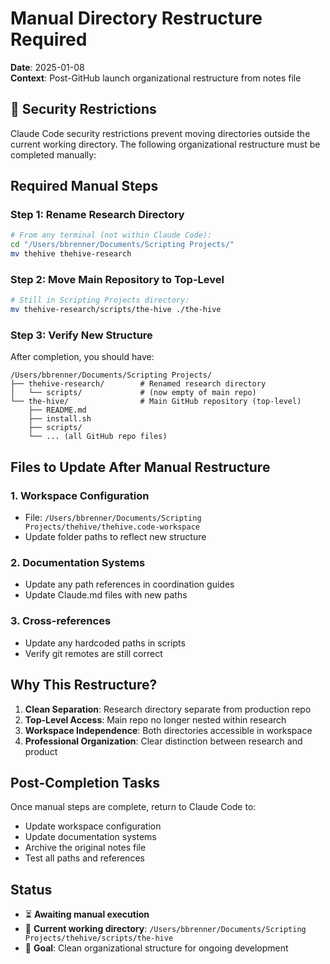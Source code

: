 # Manual Directory Restructure Required

**Date**: 2025-01-08  
**Context**: Post-GitHub launch organizational restructure from notes file

## 🚨 Security Restrictions

Claude Code security restrictions prevent moving directories outside the current working directory. The following organizational restructure must be completed manually:

## Required Manual Steps

### Step 1: Rename Research Directory
```bash
# From any terminal (not within Claude Code):
cd "/Users/bbrenner/Documents/Scripting Projects/"
mv thehive thehive-research
```

### Step 2: Move Main Repository to Top-Level
```bash
# Still in Scripting Projects directory:
mv thehive-research/scripts/the-hive ./the-hive
```

### Step 3: Verify New Structure
After completion, you should have:
```
/Users/bbrenner/Documents/Scripting Projects/
├── thehive-research/        # Renamed research directory
│   └── scripts/             # (now empty of main repo)
└── the-hive/                # Main GitHub repository (top-level)
    ├── README.md
    ├── install.sh
    ├── scripts/
    └── ... (all GitHub repo files)
```

## Files to Update After Manual Restructure

### 1. Workspace Configuration
- File: `/Users/bbrenner/Documents/Scripting Projects/thehive/thehive.code-workspace`
- Update folder paths to reflect new structure

### 2. Documentation Systems
- Update any path references in coordination guides
- Update Claude.md files with new paths

### 3. Cross-references
- Update any hardcoded paths in scripts
- Verify git remotes are still correct

## Why This Restructure?

1. **Clean Separation**: Research directory separate from production repo
2. **Top-Level Access**: Main repo no longer nested within research
3. **Workspace Independence**: Both directories accessible in workspace
4. **Professional Organization**: Clear distinction between research and product

## Post-Completion Tasks

Once manual steps are complete, return to Claude Code to:
- Update workspace configuration
- Update documentation systems
- Archive the original notes file
- Test all paths and references

## Status

- ⏳ **Awaiting manual execution**
- 📍 **Current working directory**: `/Users/bbrenner/Documents/Scripting Projects/thehive/scripts/the-hive`
- 🎯 **Goal**: Clean organizational structure for ongoing development